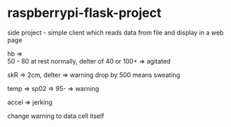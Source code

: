 # raspberrypi-flask-project
side project - simple client which reads data from file and display in a web page




<!--  -->
hb =>  
    50 - 80 at rest normally,
    delter of 40 or 100+ => agitated

skR => 2cm, delter => warning
drop by 500 means sweating

temp => 
sp02 => 95- => warning




accel => jerking






change warning to data cell itself